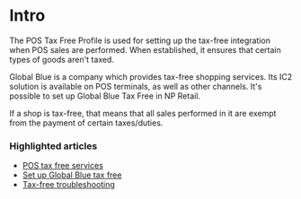 # Intro

The POS Tax Free Profile is used for setting up the tax-free integration when POS sales are performed. When established, it ensures that certain types of goods aren't taxed. 

Global Blue is a company which provides tax-free shopping services. Its IC2 solution is available on POS terminals, as well as other channels. It's possible to set up Global Blue Tax Free in NP Retail.

If a shop is tax-free, that means that all sales performed in it are exempt from the payment of certain taxes/duties. 

### Highlighted articles

- [POS tax free services](explanation/overall.md)
- [Set up Global Blue tax free](../postaxfree/howto/globalblue.md)
- [Tax-free troubleshooting](../../troubleshooting/tax_free_troubleshooting.md)